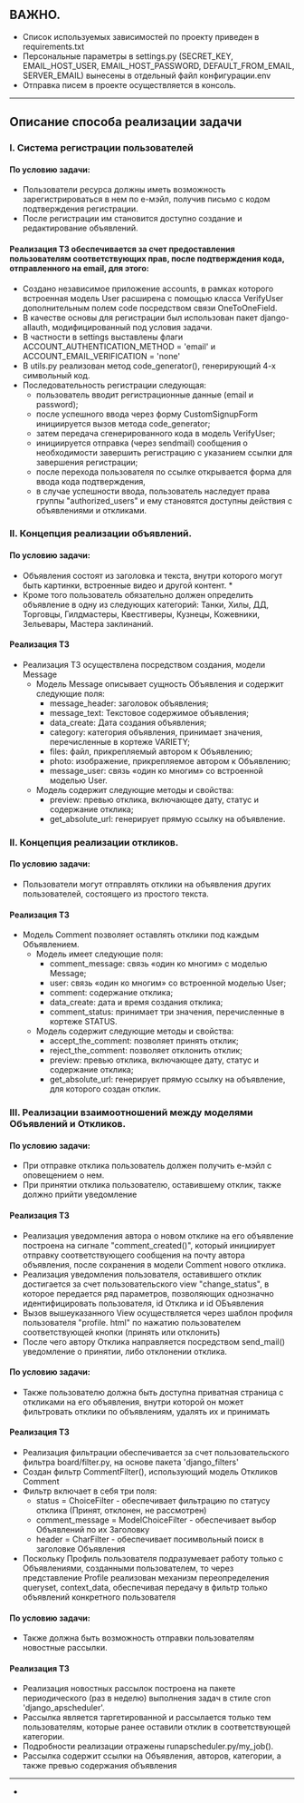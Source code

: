 ## ВАЖНО.
- Список используемых зависимостей по проекту приведен в requirements.txt
- Персональные параметры в settings.py (SECRET_KEY, EMAIL_HOST_USER, EMAIL_HOST_PASSWORD, DEFAULT_FROM_EMAIL, SERVER_EMAIL) вынесены в отдельный файл конфигурации.env
- Отправка писем в проекте осуществляется в консоль.
***
## Описание способа реализации задачи 
### I. Система регистрации пользователей
#### По условию задачи:
* Пользователи ресурса должны иметь возможность зарегистрироваться в нем по е-мэйл, получив письмо с кодом подтверждения регистрации. 
* После регистрации им становится доступно создание и редактирование объявлений.
#### Реализация ТЗ обеспечивается за счет предоставления пользователям соответствующих прав, после подтверждения кода, отправленного на email, для этого: 
 
   - Создано независимое приложение accounts, в рамках которого встроенная модель User расширена с помощью класса VerifyUser дополнительным полем code посредством связи OneToOneField.
   - В качестве основы для регистрации был использован пакет django-allauth, модифицированный под условия задачи.
   - В частности в settings выставлены флаги ACCOUNT_AUTHENTICATION_METHOD = 'email' и ACCOUNT_EMAIL_VERIFICATION = 'none'
   - В utils.py реализован метод  code_generator(), генерирующий 4-х символьный код.
   - Последовательность регистрации следующая:
     - пользователь вводит регистрационные данные (email и password); 
     - после успешного ввода через форму CustomSignupForm инициируется вызов метода code_generator;
     - затем передача сгенерированного кода в модель VerifyUser; 
     - инициируется отправка (через sendmail) сообщения о необходимости завершить регистрацию с указанием ссылки для завершения регистрации;
     - после перехода пользователя по ссылке открывается форма для ввода кода подтверждения, 
     - в случае успешности ввода, пользователь наследует права группы "authorized_users" и ему становятся доступны действия с объявлениями и откликами.
### II. Концепция реализации объявлений.
#### По условию задачи:
* Объявления состоят из заголовка и текста, внутри которого могут быть картинки, встроенные видео и другой контент. *
* Кроме того пользователь обязательно должен определить объявление в одну из следующих категорий: Танки, Хилы, ДД, Торговцы, Гилдмастеры, Квестгиверы, Кузнецы, Кожевники, Зельевары, Мастера заклинаний.
#### Реализация ТЗ
  - Реализация ТЗ осуществлена посредством создания, модели Message 
    - Модель Message описывает сущность Объявления и содержит следующие поля:
      - message_header: заголовок объявления;
      - message_text: Текстовое содержимое объявления;
      - data_create: Дата создания объявления;
      - category: категория объявления, принимает значения, перечисленные в кортеже VARIETY;
      - files: файл, прикрепляемый автором к Объявлению;
      - photo: изображение, прикрепляемое автором к Объявлению;
      - message_user: связь «один ко многим» со встроенной моделью User.
    - Модель содержит следующие методы и свойства:
      - preview: превью отклика, включающее дату, статус и содержание отклика;
      - get_absolute_url: генерирует прямую ссылку на объявление.
### II. Концепция реализации откликов.
#### По условию задачи:    
- Пользователи могут отправлять отклики на объявления других пользователей, состоящего из простого текста.
#### Реализация ТЗ
- Модель Comment позволяет оставлять отклики под каждым Объявлением.
  - Модель имеет следующие поля:
    - comment_message: связь «один ко многим» с моделью Message;
    - user: связь «один ко многим» со встроенной моделью User;
    - comment: содержание отклика;
    - data_create: дата и время создания отклика;
    - comment_status: принимает три значения, перечисленные в кортеже STATUS.
  - Модель содержит следующие методы и свойства:
    - accept_the_comment: позволяет принять отклик;
    - reject_the_comment: позволяет отклонить отклик;
    - preview: превью отклика, включающее дату, статус и содержание отклика;
    - get_absolute_url: генерирует прямую ссылку на объявление, для которого создан отклик.
### III. Реализации взаимоотношений между моделями Объявлений и Откликов.
#### По условию задачи:    
* При отправке отклика пользователь должен получить е-мэйл с оповещением о нем.
* При принятии отклика пользователю, оставившему отклик, также должно прийти уведомление
#### Реализация ТЗ
- Реализация уведомления автора о новом отклике на его объявление построена на сигнале "comment_created()", который инициирует отправку соответствующего сообщения на почту автора объявления, после сохранения в модели Comment нового отклика.
- Реализация уведомления пользователя, оставившего отклик достигается за счет пользовательского view "change_status", в которое передается ряд параметров, позволяющих однозначно идентифицировать пользователя, id Отклика и id ОБъявления
- Вызов вышеуказанного View осуществляется через шаблон профиля пользователя "profile. html" по нажатию пользователем соответствующей кнопки (принять или отклонить)
- После чего автору Отклика направляется посредством send_mail() уведомление о принятии, либо отклонении отклика.

#### По условию задачи:
* Также пользователю должна быть доступна приватная страница с откликами на его объявления, внутри которой он может фильтровать отклики по объявлениям, удалять их и принимать
#### Реализация ТЗ
- Реализация фильтрации обеспечивается за счет пользовательского  фильтра board/filter.py, на основе пакета 'django_filters'
- Создан фильтр CommentFilter(), использующий модель Откликов Comment
- Фильтр включает в себя три поля: 
  - status = ChoiceFilter - обеспечивает фильтрацию по статусу отклика (Принят, отклонен, не рассмотрен)
  - comment_message = ModelChoiceFilter - обеспечивает выбор Объявлений по их Заголовку
  - header = CharFilter - обеспечивает посимвольный поиск в заголовке Объявления
- Поскольку Профиль пользователя подразумевает работу только с Объявлениями, созданными пользователем, то через представление Profile реализован механизм переопределения queryset, context_data, обеспечивая передачу в фильтр только объявлений конкретного пользователя
#### По условию задачи:
* Также должна быть возможность отправки пользователям новостные рассылки.
#### Реализация ТЗ
- Реализация новостных рассылок построена на пакете периодического (раз в неделю) выполнения задач в стиле cron 'django_apscheduler'. 
- Рассылка является таргетированной и рассылается только тем пользователям, которые ранее оставили отклик в соответствующей категории. 
- Подробности реализации отражены runapscheduler.py/my_job().
- Рассылка содержит ссылки на Объявления, авторов, категории, а также превью содержания объявления
***

- 

```python

 



